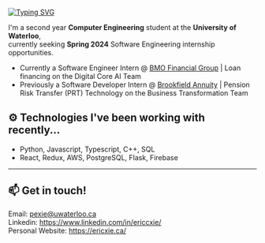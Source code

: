 [![Typing SVG](https://readme-typing-svg.demolab.com?font=Poppins&weight=600&size=25&pause=1000&color=F7F7F7&vCenter=true&width=430&height=25&lines=Hello!+I'm+Eric!+%F0%9F%91%8B)](https://git.io/typing-svg)

I'm a second year **Computer Engineering** student at the **University of Waterloo**,\
currently seeking **Spring 2024** Software Engineering internship opportunities.

- Currently a Software Engineer Intern @ [BMO Financial Group](https://www.bmo.com/) | Loan financing on the Digital Core AI Team
- Previously a Software Developer Intern @ [Brookfield Annuity](https://www.brookfieldannuity.com/) | Pension Risk Transfer (PRT) Technology on the Business Transformation Team

## ⚙️ Technologies I've been working with recently...

- Python, Javascript, Typescript, C++, SQL
- React, Redux, AWS, PostgreSQL, Flask, Firebase

---

## 📫 Get in touch!

Email: pexie@uwaterloo.ca \
Linkedin: https://www.linkedin.com/in/ericcxie/ \
Personal Website: https://ericxie.ca/

